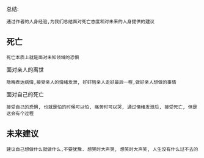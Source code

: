 
总结: 

	通过作者的人身经验,为我们总结面对死亡态度和对未来的人身提供的建议

## 死亡

	死亡本质上就是面对未知领域的恐惧

面对亲人的离世

	隐晦表达病情,接受亲人的情绪发泄, 好好陪亲人走好最后一程,做好亲人想做的事情

面对自己的死亡

	接受自己的恐惧, 也就是怕的时候可以怕, 痛苦时可以哭, 通过情绪发泄后, 接受死亡, 但是这会有个过程

## 未来建议

	建议自己想做什么就做什么,不要犹豫. 想哭时大声哭, 想笑时大声笑, 人生没有什么过不去的